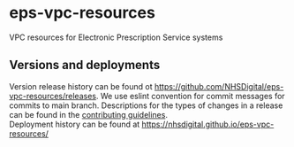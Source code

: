 # eps-vpc-resources
VPC resources for Electronic Prescription Service systems 

## Versions and deployments

Version release history can be found ot <https://github.com/NHSDigital/eps-vpc-resources/releases>.
We use eslint convention for commit messages for commits to main branch. Descriptions for the types of changes in a release can be found in the [contributing guidelines](./CONTRIBUTING.md).   
Deployment history can be found at <https://nhsdigital.github.io/eps-vpc-resources/>
